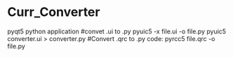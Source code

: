 # Curr_Converter
pyqt5 python application
#convet .ui to .py
pyuic5 -x file.ui -o file.py
pyuic5 converter.ui > converter.py
#Convert  .qrc to .py
code: pyrcc5 file.qrc -o file.py
